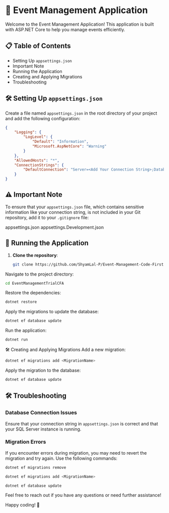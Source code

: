 # 🎉 Event Management Application

Welcome to the Event Management Application! This application is built with ASP.NET Core to help you manage events efficiently.

## 📋 Table of Contents

- Setting Up `appsettings.json`
- Important Note
- Running the Application
- Creating and Applying Migrations
- Troubleshooting

## 🛠️ Setting Up `appsettings.json`

Create a file named `appsettings.json` in the root directory of your project and add the following configuration:

```json
{
    "Logging": {
        "LogLevel": {
            "Default": "Information",
            "Microsoft.AspNetCore": "Warning"
        }
    },
    "AllowedHosts": "*",
    "ConnectionStrings": {
        "DefaultConnection": "Server=<Add Your Connection String>;Database=EventManageCFA;Trusted_Connection=Yes;MultipleActiveResultSets=true;TrustServerCertificate=true"
    }
}
```
## ⚠️ Important Note

To ensure that your `appsettings.json` file, which contains sensitive information like your connection string, is not included in your Git repository, add it to your `.gitignore` file:

appsettings.json
appsettings.Development.json
## 🚀 Running the Application

1. **Clone the repository**:
   ```sh
   git clone https://github.com/ShyamLal-P/Event-Management-Code-First-Approach
   ```
Navigate to the project directory:

```sh
cd EventManagementTrialCFA
```
Restore the dependencies:

```sh
dotnet restore
```
Apply the migrations to update the database:

```sh
dotnet ef database update
```
Run the application:

```sh
dotnet run
```
🛠️ Creating and Applying Migrations
Add a new migration:

```sh
dotnet ef migrations add <MigrationName>
```
Apply the migration to the database:

```sh
dotnet ef database update
```
## 🛠️ Troubleshooting

### Database Connection Issues
Ensure that your connection string in `appsettings.json` is correct and that your SQL Server instance is running.

### Migration Errors
If you encounter errors during migration, you may need to revert the migration and try again. Use the following commands:
```sh
dotnet ef migrations remove
```
```sh
dotnet ef migrations add <MigrationName>
```
```sh
dotnet ef database update
```
Feel free to reach out if you have any questions or need further assistance!

Happy coding! 🎉
